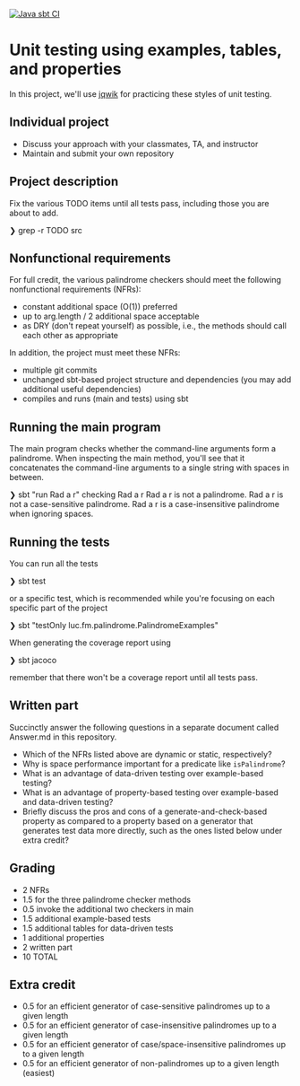 [![Java sbt CI](https://github.com/lucformalmethodscourse/palindrome-jqwik-java-sbt/actions/workflows/java-sbt.yml/badge.svg)](https://github.com/lucformalmethodscourse/palindrome-jqwik-java-sbt/actions/workflows/java-sbt.yml)

# Unit testing using examples, tables, and properties

In this project, we'll use [jqwik](https://jqwik.net/) for practicing these styles of unit testing.


## Individual project

- Discuss your approach with your classmates, TA, and instructor
- Maintain and submit your own repository


## Project description

Fix the various TODO items until all tests pass, including those you are about to add.

❯ grep -r TODO src


## Nonfunctional requirements

For full credit, the various palindrome checkers should meet the following nonfunctional requirements (NFRs):

- constant additional space (O(1)) preferred 
- up to arg.length / 2 additional space acceptable
- as DRY (don't repeat yourself) as possible, i.e., the methods should call each other as appropriate

In addition, the project must meet these NFRs:

- multiple git commits
- unchanged sbt-based project structure and dependencies (you may add additional useful dependencies)
- compiles and runs (main and tests) using sbt


## Running the main program

The main program checks whether the command-line arguments form a palindrome. 
When inspecting the main method, you'll see that it concatenates the command-line arguments to a single string with spaces in between.

❯ sbt "run Rad a r"
checking Rad a r
Rad a r is not a palindrome.
Rad a r is not a case-sensitive palindrome.
Rad a r is a case-insensitive palindrome when ignoring spaces.


## Running the tests

You can run all the tests

❯ sbt test

or a specific test, which is recommended while you're focusing on each specific part of the project

❯ sbt "testOnly luc.fm.palindrome.PalindromeExamples"

When generating the coverage report using

❯ sbt jacoco

remember that there won't be a coverage report until all tests pass.


## Written part

Succinctly answer the following questions in a separate document called Answer.md in this repository.

- Which of the NFRs listed above are dynamic or static, respectively?
- Why is space performance important for a predicate like `isPalindrome`?
- What is an advantage of data-driven testing over example-based testing?
- What is an advantage of property-based testing over example-based and data-driven testing?
- Briefly discuss the pros and cons of a generate-and-check-based property as compared to a property based on a generator that generates test data more directly, such as the ones listed below under extra credit?


## Grading

- 2 NFRs
- 1.5 for the three palindrome checker methods
- 0.5 invoke the additional two checkers in main
- 1.5 additional example-based tests
- 1.5 additional tables for data-driven tests
- 1 additional properties
- 2 written part
- 10 TOTAL


## Extra credit

- 0.5 for an efficient generator of case-sensitive palindromes up to a given length
- 0.5 for an efficient generator of case-insensitive palindromes up to a given length
- 0.5 for an efficient generator of case/space-insensitive palindromes up to a given length
- 0.5 for an efficient generator of non-palindromes up to a given length (easiest)
